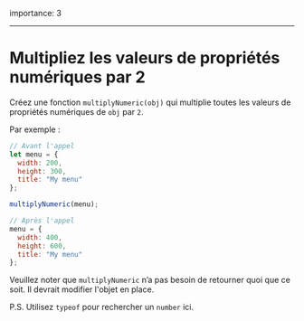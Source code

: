 importance: 3

---

# Multipliez les valeurs de propriétés numériques par 2

Créez une fonction `multiplyNumeric(obj)` qui multiplie toutes les valeurs de propriétés numériques de `obj` par `2`.

Par exemple :

```js
// Avant l'appel
let menu = {
  width: 200,
  height: 300,
  title: "My menu"
};

multiplyNumeric(menu);

// Après l'appel
menu = {
  width: 400,
  height: 600,
  title: "My menu"
};
```

Veuillez noter que `multiplyNumeric` n’a pas besoin de retourner quoi que ce soit.
Il devrait modifier l'objet en place.

P.S.
Utilisez `typeof` pour rechercher un `number` ici.